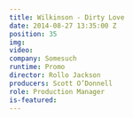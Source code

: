 ```yaml
---
title: Wilkinson - Dirty Love
date: 2014-08-27 13:35:00 Z
position: 35
img: 
video: 
company: Somesuch
runtime: Promo
director: Rollo Jackson
producers: Scott O’Donnell
role: Production Manager
is-featured: 
---
```


